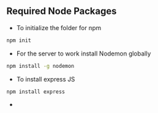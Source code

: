 ## Required Node Packages

- To initialize the folder for npm 

```bash
npm init
```

- For the server to work install Nodemon globally

```bash
npm install -g nodemon
```

- To install express JS

```bash
npm install express
```

- 